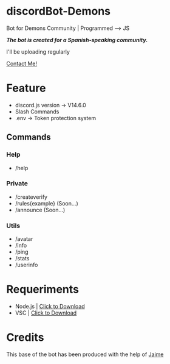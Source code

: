 # discordBot-Demons
Bot for Demons Community | Programmed --> JS

***The bot is created for a Spanish-speaking community.***

I'll be uploading regularly

[Contact Me!](https://zjson.dev/contact)

# Feature
- discord.js version -> V14.6.0
- Slash Commands
- .env -> Token protection system

## Commands

### Help

- /help

### Private

- /createverify
- /rules{example} (Soon...)
- /announce (Soon...)

### Utils

- /avatar
- /info
- /ping
- /stats
- /userinfo

# Requeriments
- Node.js | [Click to Download](https://nodejs.org/en/download/)
- VSC | [Click to Download](https://code.visualstudio.com/download)

# Credits

This base of the bot has been produced with the help of [Jaime](https://github.com/Jaimeetxebarria)
